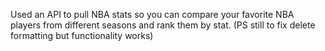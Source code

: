 Used an API to pull NBA stats so you can compare your favorite NBA players from different seasons and rank them by stat. (PS still to fix delete formatting but functionality works)
